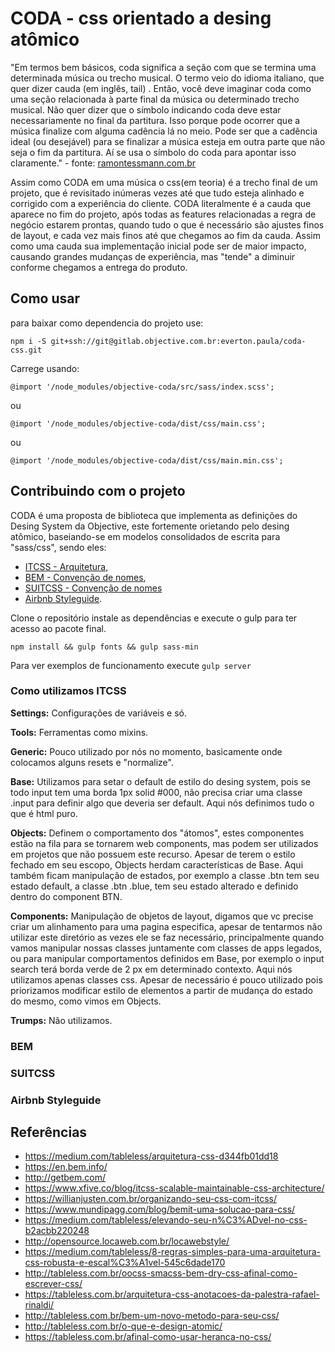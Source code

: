 # CODA - css orientado a desing atômico

"Em termos bem básicos, coda significa a seção com que se termina uma determinada música ou trecho musical. O termo veio do idioma italiano, que quer dizer cauda (em inglês, tail) . Então, você deve imaginar coda como uma seção relacionada à parte final da música ou determinado trecho musical.
Não quer dizer que o símbolo indicando coda deve estar necessariamente no final da partitura. Isso porque pode ocorrer que a música finalize com alguma cadência lá no meio. Pode ser que a cadência ideal (ou desejável) para se finalizar a música esteja em outra parte que não seja o fim da partitura. Aí se usa o símbolo do coda para apontar isso claramente." - fonte: [ramontessmann.com.br](https://ramontessmann.com.br/coda/)

Assim como CODA em uma música o css(em teoria) é a trecho final de um projeto, que é revisitado inúmeras vezes até que tudo esteja alinhado e corrigido com a experiência do cliente. CODA literalmente é a cauda que aparece no fim do projeto, após todas as features relacionadas a regra de negócio estarem prontas, quando tudo o que é necessário são ajustes finos de layout, e cada vez mais finos até que chegamos ao fim da cauda. Assim como uma cauda sua implementação inicial pode ser de maior impacto, causando grandes mudanças de experiência, mas "tende" a diminuir conforme chegamos a entrega do produto.

## Como usar

para baixar como dependencia do projeto use:

```npm i -S git+ssh://git@gitlab.objective.com.br:everton.paula/coda-css.git```

Carrege usando:

```@import '/node_modules/objective-coda/src/sass/index.scss';```

ou

```@import '/node_modules/objective-coda/dist/css/main.css';```

ou

```@import '/node_modules/objective-coda/dist/css/main.min.css';```

## Contribuindo com o projeto

CODA é uma proposta de biblioteca que implementa as definições do Desing System da Objective, este fortemente orietando pelo desing atômico, baseiando-se em modelos consolidados de escrita para "sass/css", sendo eles:

- [ITCSS - Arquitetura](https://www.xfive.co/blog/itcss-scalable-maintainable-css-architecture/),
- [BEM - Convenção de nomes](https://en.bem.info/),
- [SUITCSS - Convenção de nomes](http://suitcss.github.io/)
- [Airbnb Styleguide](https://github.com/airbnb/css).
    
Clone o repositório instale as dependências e execute o gulp para ter acesso ao pacote final.

``npm install && gulp fonts && gulp sass-min``

Para ver exemplos de funcionamento execute ``gulp server``

### Como utilizamos ITCSS

**Settings:** Configurações de variáveis e só.

**Tools:** Ferramentas como mixins.

**Generic:** Pouco utilizado por nós no momento, basicamente onde colocamos alguns resets e "normalize".

**Base:** Utilizamos para setar o default de estilo do desing system, pois se todo input tem uma borda 1px solid #000, não precisa criar uma classe .input para definir algo que deveria ser default. Aqui nós definimos tudo o que é html puro.

**Objects:** Definem o comportamento dos "átomos", estes componentes estão na fila para se tornarem web components, mas podem ser utilizados em projetos que não possuem este recurso. Apesar de terem o estilo fechado em seu escopo, Objects herdam características de Base. Aqui também ficam manipulação de estados, por exemplo a classe .btn tem seu estado default, a classe .btn .blue, tem seu estado alterado e definido dentro do component BTN.

**Components:** Manipulação de objetos de layout, digamos que vc precise criar um alinhamento para uma pagina especifica, apesar de tentarmos não utilizar este diretório as vezes ele se faz necessário, principalmente quando vamos manipular nossas classes juntamente com classes de apps legados, ou para manipular comportamentos definidos em Base, por exemplo o input search terá borda verde de 2 px em determinado contexto. Aqui nós utilizamos apenas classes css. Apesar de necessário é pouco utilizado pois priorizamos modificar estilo de elementos a partir de mudança do estado do mesmo, como vimos em Objects.

**Trumps:** Não utilizamos.

### BEM

### SUITCSS

### Airbnb Styleguide

## Referências

- https://medium.com/tableless/arquitetura-css-d344fb01dd18
- https://en.bem.info/
- http://getbem.com/
- https://www.xfive.co/blog/itcss-scalable-maintainable-css-architecture/
- https://willianjusten.com.br/organizando-seu-css-com-itcss/
- https://www.mundipagg.com/blog/bemit-uma-solucao-para-css/
- https://medium.com/tableless/elevando-seu-n%C3%ADvel-no-css-b2acbb220248
- http://opensource.locaweb.com.br/locawebstyle/
- https://medium.com/tableless/8-regras-simples-para-uma-arquitetura-css-robusta-e-escal%C3%A1vel-545c6dade170
- http://tableless.com.br/oocss-smacss-bem-dry-css-afinal-como-escrever-css/
- https://tableless.com.br/arquitetura-css-anotacoes-da-palestra-rafael-rinaldi/
- http://tableless.com.br/bem-um-novo-metodo-para-seu-css/
- http://tableless.com.br/o-que-e-design-atomic/
- https://tableless.com.br/afinal-como-usar-heranca-no-css/
